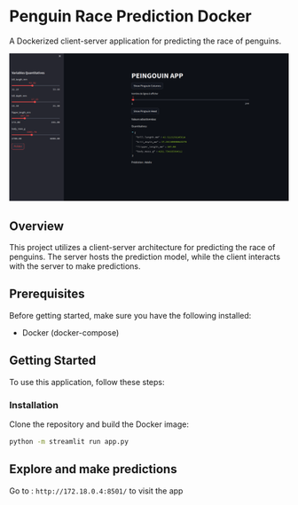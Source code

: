 # Penguin Race Prediction Docker

A Dockerized client-server application for predicting the race of penguins.


![Predictions](/img/pingouin.png)


## Overview

This project utilizes a client-server architecture for predicting the race of penguins. The server hosts the prediction model, while the client interacts with the server to make predictions.

## Prerequisites

Before getting started, make sure you have the following installed:

- Docker (docker-compose)

## Getting Started

To use this application, follow these steps:

### Installation

Clone the repository and build the Docker image:

```bash
python -m streamlit run app.py
```

## Explore and make predictions

Go to : ```http://172.18.0.4:8501/```  to visit the app

